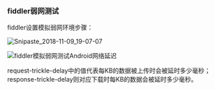 ###   fiddler弱网测试

fiddler设置模拟弱网环境步骤：

![Snipaste_2018-11-09_19-07-07](C:\Mr.Zhai\study\fiddler\Snipaste_2018-11-09_19-07-07.png)

![fiddler模拟弱网测试Android网络延迟](C:\Mr.Zhai\study\fiddler\fiddler模拟弱网测试Android网络延迟.png)

request-trickle-delay中的值代表每KB的数据被上传时会被延时多少毫秒；
response-trickle-delay则对应下载时每KB的数据会被延时多少毫秒。